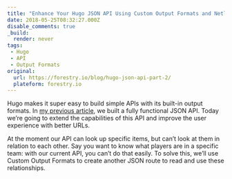 ```yaml
---
title: "Enhance Your Hugo JSON API Using Custom Output Formats and Netlify Redirects"
date: 2018-05-25T08:32:27.000Z
disable_comments: true
_build:
  render: never
tags:
 - Hugo
 - API
 - Output Formats
original: 
  url: https://forestry.io/blog/hugo-json-api-part-2/
  plateform: forestry.io
---
```


Hugo makes it super easy to build simple APIs with its built-in output formats. In [my previous article](https://forestry.io/blog/build-a-json-api-with-hugo/), we built a fully functional JSON API. Today we’re going to extend the capabilities of this API and improve the user experience with better URLs.

At the moment our API can look up specific items, but can’t look at them in relation to each other. Say you want to know what players are in a specific team: with our current API, you can’t do that easily. To solve this, we’ll use Custom Output Formats to create another JSON route to read and use these relationships.